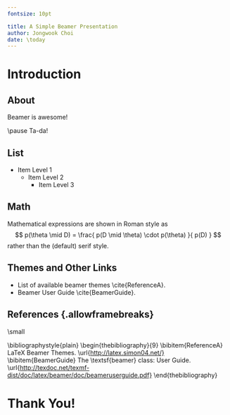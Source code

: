 ```yaml
---
fontsize: 10pt

title: A Simple Beamer Presentation
author: Jongwook Choi
date: \today
---
```


Introduction
============

## About

Beamer is awesome!

\pause
Ta-da!

## List

* Item Level 1
    * Item Level 2
        * Item Level 3


## Math

Mathematical expressions are shown in Roman style as
$$
p(\theta \mid D) = \frac{
  p(D \mid \theta) \cdot p(\theta)
}{
  p(D)
}
$$
rather than the (default) serif style.


## Themes and Other Links

- List of available beamer themes \cite{ReferenceA}.
- Beamer User Guide \cite{BeamerGuide}.


## References {.allowframebreaks}

\small

\bibliographystyle{plain}
\begin{thebibliography}{9}
    \bibitem{ReferenceA} LaTeX Beamer Themes. \url{http://latex.simon04.net/}
    \bibitem{BeamerGuide} The \textsf{beamer} class: User Guide. \url{http://texdoc.net/texmf-dist/doc/latex/beamer/doc/beameruserguide.pdf}
\end{thebibliography}


Thank You!
==========
